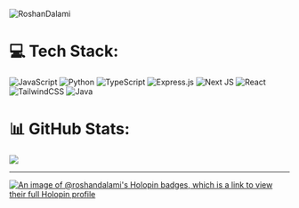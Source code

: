 <p align="left"> <img src="https://komarev.com/ghpvc/?username=RoshanDalami&label=Profile%20views&color=0e75b6&style=flat" alt="RoshanDalami" /> </p>


# 💻 Tech Stack:
![JavaScript](https://img.shields.io/badge/javascript-%23323330.svg?style=for-the-badge&logo=javascript&logoColor=%23F7DF1E) ![Python](https://img.shields.io/badge/python-3670A0?style=for-the-badge&logo=python&logoColor=ffdd54) ![TypeScript](https://img.shields.io/badge/typescript-%23007ACC.svg?style=for-the-badge&logo=typescript&logoColor=white) ![Express.js](https://img.shields.io/badge/express.js-%23404d59.svg?style=for-the-badge&logo=express&logoColor=%2361DAFB) ![Next JS](https://img.shields.io/badge/Next-black?style=for-the-badge&logo=next.js&logoColor=white) ![React](https://img.shields.io/badge/react-%2320232a.svg?style=for-the-badge&logo=react&logoColor=%2361DAFB) ![TailwindCSS](https://img.shields.io/badge/tailwindcss-%2338B2AC.svg?style=for-the-badge&logo=tailwind-css&logoColor=white) ![Java]([https://img.shields.io/badge/react-%2320232a.svg?style=for-the-badge&logo=java&logoColor=%2361DAFB](https://img.shields.io/badge/Java-ED8B00?style=for-the-badge&logo=openjdk&logoColor=white))


# 📊 GitHub Stats:
<!--![](https://github-readme-stats.vercel.app/api?username=roshandalami&theme=dark&hide_border=true&include_all_commits=true&count_private=true)<br/>-->
![](https://github-readme-streak-stats.herokuapp.com/?user=roshandalami&theme=dark&hide_border=true)<br/>
<!--![](https://github-readme-stats.vercel.app/api/top-langs/?username=roshandalami&theme=dark&hide_border=true&include_all_commits=true&count_private=true&layout=compact)-->

---


<!-- Proudly created with GPRM ( https://gprm.itsvg.in ) -->




[![An image of @roshandalami's Holopin badges, which is a link to view their full Holopin profile](https://holopin.me/roshandalami)](https://holopin.io/@roshandalami)




<!-- Proudly created with GPRM ( https://gprm.itsvg.in ) -->

